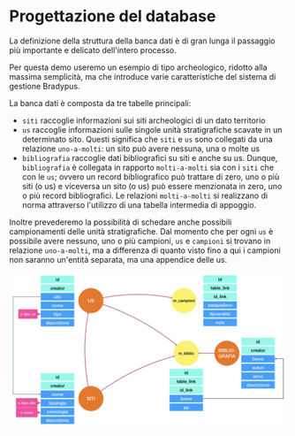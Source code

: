 # Progettazione del database

La definizione della struttura della banca dati è di gran lunga il passaggio più importante e delicato
dell'intero processo.

Per questa demo useremo un esempio di tipo archeologico, ridotto alla massima semplicità, ma che introduce varie caratteristiche 
del sistema di gestione Bradypus.

La banca dati è composta da tre tabelle principali:

- `siti` raccoglie informazioni sui siti archeologici di un dato territorio
- `us` raccoglie informazioni sulle singole unità stratigrafiche scavate in un determinato sito.
Questi significa che `siti` e `us` sono collegati da una relazione `uno-a-molti`: un sito può avere nessuna, una o molte us
- `bibliografia` raccoglie dati bibliografici su siti e anche su us. Dunque, `bibliografia` è collegata in rapporto `molti-a-molti`
sia con i `siti` che con le `us`; ovvero un record bibliografico può trattare di zero, uno o più siti (o us) e viceversa
un sito (o us) può essere menzionata in zero, uno o più record bibliografici. Le relazioni `molti-a-molti` si realizzano di norma
attraverso l'utilizzo di una tabella intermedia di appoggio.

Inoltre prevederemo la possibilità di schedare anche possibili campionamenti delle unità stratigrafiche. Dal momento che per
ogni `us` è possibile avere nessuno, uno o più campioni, `us` e `campioni` si trovano in relazione `uno-a-molti`, ma a
differenza di quanto visto fino a qui i campioni non saranno un'entità separata, ma una appendice delle us.

![screenshot](./../images/design/schema.png "Visual schema")
